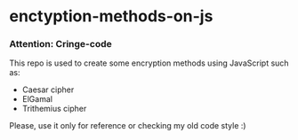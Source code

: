 # enctyption-methods-on-js
### Attention: Cringe-code
This repo is used to create some encryption methods using JavaScript such as:

* Caesar cipher
* ElGamal
* Trithemius cipher

Please, use it only for reference or checking my old code style :)
